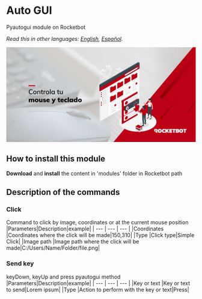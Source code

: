 
# Auto GUI
  
Pyautogui module on Rocketbot  

*Read this in other languages: [English](Manual_autogui.md), [Español](Manual_autogui.es.md).*
  
![banner](imgs/Banner_autogui.png)
## How to install this module
  
__Download__ and __install__ the content in 'modules' folder in Rocketbot path  



## Description of the commands

### Click
  
Command to click by image, coordinates or at the current mouse position
|Parameters|Description|example|
| --- | --- | --- |
|Coordinates |Coordinates where the click will be made|150,310|
|Type |Click type|Simple Click|
|Image path  |Image path where the click will be made|C:/Users/Name/Folder/file.png|

### Send key
  
keyDown, keyUp and press pyautogui method
|Parameters|Description|example|
| --- | --- | --- |
|Key or text |Key or text to send|Lorem ipsum|
|Type |Action to perform with the key or text|Press|

